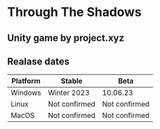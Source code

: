 # Through The Shadows
## Unity game by project.xyz

## Realase dates
| Platform | Stable        | Beta          |
|----------|---------------|---------------|
| Windows  | Winter 2023   | 10.06.23      |
| Linux    | Not confirmed | Not confirmed |
| MacOS    | Not confirmed | Not confirmed |
